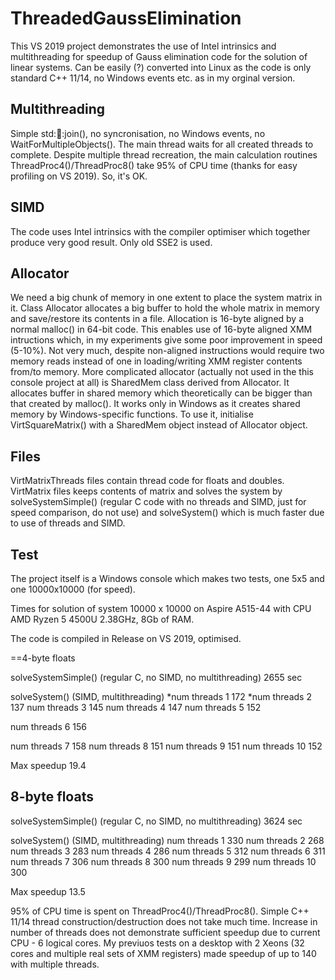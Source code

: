 # ThreadedGaussElimination

This VS 2019 project demonstrates the use of Intel intrinsics and multithreading for speedup of Gauss elimination code for the solution of linear systems. Can be easily (?) converted into Linux as the code is only standard C++ 11/14, no Windows events etc. as in my orginal version. 

Multithreading
--------------
Simple std::thread::join(), no syncronisation, no Windows events, no WaitForMultipleObjects(). The main thread waits for all created threads to complete. Despite multiple thread recreation, the main calculation routines ThreadProc4()/ThreadProc8() take 95% of CPU time (thanks for easy profiling on VS 2019). So, it's OK.

SIMD
----
The code uses Intel intrinsics with the compiler optimiser which together produce very good result. Only old SSE2 is used.

Allocator
---------
We need a big chunk of memory in one extent to place the system matrix in it.
Class Allocator allocates a big buffer to hold the whole matrix in memory and save/restore its contents in a file. Allocation is 16-byte aligned by a normal malloc() in 64-bit code. This enables use of 16-byte aligned XMM intructions which, in my experiments give some poor improvement in speed (5-10%). Not very much, despite non-aligned instructions would require two memory reads instead of one in loading/writing XMM register contents from/to memory.
More complicated allocator (actually not used in the this console project at all) is SharedMem class derived from Allocator. It allocates buffer in shared memory which theoretically can be bigger than that created by malloc(). It works only in Windows as it creates shared memory by Windows-specific functions. To use it, initialise VirtSquareMatrix() with a SharedMem object instead of Allocator object. 

Files
-----
VirtMatrixThreads files contain thread code for floats and doubles. VirtMatrix files keeps contents of matrix and solves the system by solveSystemSimple() (regular C code with no threads and SIMD, just for speed comparison, do not use) and solveSystem() which is much faster due to use of threads and SIMD.

Test
----
The project itself is a Windows console which makes two tests, one 5x5 and one 10000x10000 (for speed).

Times for solution of system 10000 x 10000 on Aspire A515-44 with CPU AMD Ryzen 5 4500U 2.38GHz, 8Gb of RAM.

The code is compiled in Release on VS 2019, optimised.

  ==4-byte floats

  solveSystemSimple() (regular C, no SIMD, no multithreading)     2655 sec

  solveSystem() (SIMD, multithreading)
  *num threads 1                                                    172
  *num threads 2                                                    137
  num threads 3                                                    145
  num threads 4                                                    147
  num threads 5                                                    152
  
  num threads 6                                                    156
  
  num threads 7                                                    158
  num threads 8                                                    151
  num threads 9                                                    151
  num threads 10                                                   152

  Max speedup 19.4


  8-byte floats
  -------------

  solveSystemSimple() (regular C, no SIMD, no multithreading)     3624 sec

  solveSystem() (SIMD, multithreading)
  num threads 1                                                    330
  num threads 2                                                    268
  num threads 3                                                    283
  num threads 4                                                    286
  num threads 5                                                    312
  num threads 6                                                    311
  num threads 7                                                    306
  num threads 8                                                    300
  num threads 9                                                    299
  num threads 10                                                   300

  Max speedup 13.5

95% of CPU time is spent on ThreadProc4()/ThreadProc8(). Simple C++ 11/14 thread construction/destruction does not take much time.
Increase in number of threads does not demonstrate sufficient speedup due to current CPU - 6 logical cores. My previuos tests on a desktop with 2 Xeons (32 cores and multiple real sets of XMM registers) made speedup of up to 140 with multiple threads.

